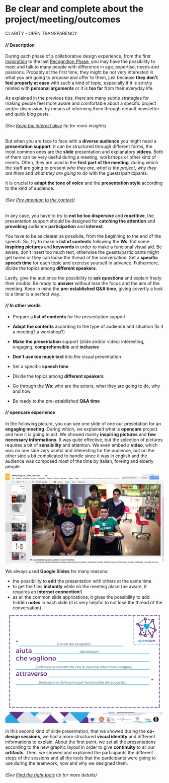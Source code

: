 # Be clear and complete about the project/meeting/outcomes

CLARITY - OPEN TRANSPARENCY

#### **// Description**

During each phase of a collaborative design experience, from the first [Inspiration](our_experience_in_co-design_field.md#inspiration-phase) to the last [Recognition Phase](our_experience_in_co-design_field.md#recognition-phase), you may have the possibility to meet and talk to many people with difference in age, expertise, needs and passions. Probably at the first time, they might be not very interested in what you are going to propose and offer to them, just because **they don't feel properly at ease** with such a kind of topic, especially if it is strictly related with **personal arguments** or it is **too far** from their everyday life.

As explained in the previous tips, there are many subtle strategies for making people feel more aware and comfortable about a specific project and/or discussion, by means of informing them through default newsletter and quick blog posts. 

###### *(See [Keep the interest alive](keep_the_interest_alive.md) tip for more insights)* 

But when you are face to face with a **diverse audience** you might need a **presentation support**. It can be structured through different forms, the most common ones are the **slide** presentation and explanatory **videos**. Both of them can be very useful during a meeting, workshops or other kind of events. Often, they are used in the **first part of the meeting**, during which the staff are going to present *who they are*, *what is the project*, *why they are there* and *what they are going to do* with the guests/participants.

It is crucial to **adapt the tone of voice** and the **presentation style** according to the kind of audience.

###### *(See [Pay attention to the context](pay_attention_to_the_context.md))*

In any case, you have to try to **not be too dispersive** and **repetitive**, the presentation support should be designed for **catching the attention** and **provoking** audiance **participation** and **interest**. 

You have to be as clearer as possibile, from the beginning to the end of the speech. So, try to make a **list of contents** following the **Ws**. Put some **inspiring pictures** and **keywords** in order to make a funcional visual aid. Be aware, don't insert too much text, otherwise the guests/participants might get bored or they can loose the thread of the conversation. Set a **specific speech time** for each topic and exercise yourself in advance. Futhermore, divide the topics among **different speakers**. 

Lastly, give the audience the possibility to **ask questions** and explain freely their doubts. Be ready to **answer** without lose the focus and the aim of the meeting. Keep in mind the **pre-established Q&A time**, giving covertly a look to a timer is a perfect way.

#### **// In other words**

* Prepare a **list of contents** for the presentation support

* **Adapt the contents** according to the type of audience and situation (Is it a meeting? a workshop?)

* **Make the presentation** support (slide and/or video) interesting, engaging, **comprehensible** and **inclusive**

* **Don't use too much text** into the visual presentation
* Set a specific **speech time**

* Divide the topics among **different speakers**

* Go through the **Ws**: who are the actors, what they are going to do, why and how

* Be ready to the pre-established **Q&A time**


#### **// opencare experience**

In the following picture, you can see one slide of one our presetation for an **engaging meeting**. During which, we explained what is **opencare** project and how it is going to act. We showed mainly **inspiring pictures** and **few necessary informations**. It was quite effective, but the selection of pictures requires a bit of **sensibility** and attention. We even embed a **video**, which was on one side very useful and interesting for the audience, but on the other side a bit complicated to handle since it was in english and the audience was composed most of the time by italian, foreing and elderly people.

![](OC-img_slidepresentation-01.png)


We always used **Google Slides** for many reasons: 

* the possibility to **edit** the presentation with others at the same time
* to get the files **instantly** while on the meeting place (be aware, it requires an **internet connection**!)
* as all the common slide applications, it gives the possibility to add hidden **notes** in each slide (it is very helpful to not lose the thread of the conversation)

![](OC-img_slidepresentation-02.jpg)


In this second kind of slide presentation, that we showed during the **co-design sessions**, we had a more structured **visual identity** and different informations to explain. About the first point, we set all the presentations according to the new graphic layout in order to give **continuity** to all our **artifacts**. Then, we showed and explained the participants the different steps of the sessions and all the tools that the participants were going to use during the teamwork, how and why we designed them.

###### *(See [Find the right tools](find_the_right_tools.md)  tip for more details)*